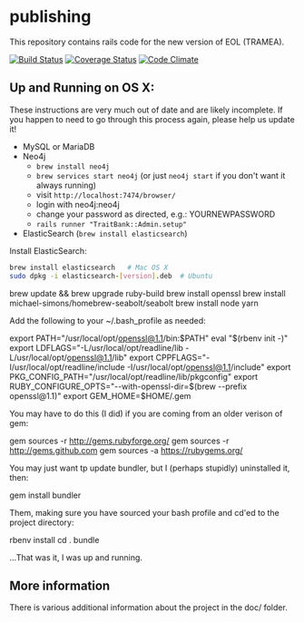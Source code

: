 # publishing
This repository contains rails code for the new version of EOL (TRAMEA).

[![Build Status](https://travis-ci.org/EOL/publishing.svg?branch=master)](https://travis-ci.org/EOL/publishing)
[![Coverage
Status](https://coveralls.io/repos/github/EOL/publishing/badge.svg?branch=master)](https://coveralls.io/github/EOL/publishing?branch=master)
[![Code Climate](https://codeclimate.com/github/EOL/publishing/badges/gpa.svg)](https://codeclimate.com/github/EOL/publishing)

## Up and Running on OS X:

These instructions are very much out of date and are likely incomplete. If you
happen to need to go through this process again, please help us update it!

* MySQL or MariaDB
* Neo4j
    * `brew install neo4j`
    * `brew services start neo4j` (or just `neo4j start` if you don't want it always running)
    * visit `http://localhost:7474/browser/`
    * login with neo4j:neo4j
    * change your password as directed, e.g.: YOURNEWPASSWORD
    * `rails runner "TraitBank::Admin.setup"`
* ElasticSearch (`brew install elasticsearch`)

Install ElasticSearch:
```bash
brew install elasticsearch   # Mac OS X
sudo dpkg -i elasticsearch-[version].deb  # Ubuntu
```

brew update && brew upgrade ruby-build
brew install openssl
brew install michael-simons/homebrew-seabolt/seabolt
brew install node yarn

Add the following to your ~/.bash_profile as needed:

  export PATH="/usr/local/opt/openssl@1.1/bin:$PATH"
  eval "$(rbenv init -)"
  export LDFLAGS="-L/usr/local/opt/readline/lib -L/usr/local/opt/openssl@1.1/lib"
  export CPPFLAGS="-I/usr/local/opt/readline/include -I/usr/local/opt/openssl@1.1/include"
  export PKG_CONFIG_PATH="/usr/local/opt/readline/lib/pkgconfig"
  export RUBY_CONFIGURE_OPTS="--with-openssl-dir=$(brew --prefix openssl@1.1)"
  export GEM_HOME=$HOME/.gem

You may have to do this (I did) if you are coming from an older verison of gem:

gem sources -r http://gems.rubyforge.org/
gem sources -r http://gems.github.com
gem sources -a https://rubygems.org/

You may just want tp update bundler, but I (perhaps stupidly) uninstalled it,
then:

gem install bundler

Them, making sure you have sourced your bash profile and cd'ed to the project
directory:

rbenv install
cd .
bundle

...That was it, I was up and running.

## More information

There is various additional information about the project in the doc/ folder.
